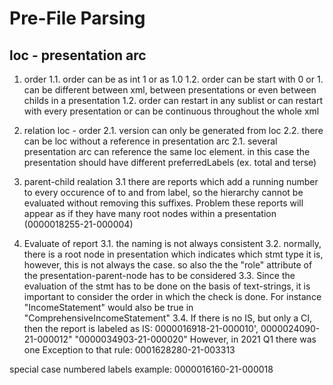 # Pre-File Parsing
## loc - presentation arc

1. order
1.1. order can be as int 1 or as 1.0
1.2. order can be start with 0 or 1. can be different between xml, between presentations or even between childs in a presentation
1.2. order can restart in any sublist or can restart with every presentation or can be continuous throughout the whole xml

2. relation loc - order
2.1. version can only be generated from loc
2.2. there can be loc without a reference in presentation arc
2.1. several presentation arc can reference the same loc element. in this case the presentation should have different preferredLabels (ex. total and terse)

3. parent-child realation
3.1 there are reports which add a running number to every occurence of to and from label, so the
    hierarchy cannot be evaluated without removing this suffixes. Problem these reports will appear as if they
    have many root nodes within a presentation (0000018255-21-000004)
    
4. Evaluate of report
3.1. the naming is not always consistent
3.2. normally, there is a root node in presentation which indicates which stmt type it is, however, this is not
     always the case. so also the the "role" attribute of the presentation-parent-node has to be considered
3.3. Since the evaluation of the stmt has to be done on the basis of text-strings, it is important to consider the order
     in which the check is done. For instance "IncomeStatement" would also be true in "ComprehensiveIncomeStatement"
3.4. If there is no IS, but only a CI, then the report is labeled as IS: 0000016918-21-000010', 0000024090-21-000012" "0000034903-21-000020"
     However, in 2021 Q1 there was one Exception to that rule: 0001628280-21-003313
     

special case numbered labels example: 0000016160-21-000018
<pre>
<presentationLink type="extended" role="http://www.calmainefoods.com/role/CondensedConsolidatedBalanceSheetsParenthetical">		
    <loc  label="Locator_us-gaap_StatementClassOfStockAxis_403"/>
	<loc  label="Locator_us-gaap_ClassOfStockDomain_404"/>
	<loc  label="Locator_us-gaap_ClassOfStockDomain_399"/>
	<loc  label="Locator_calm_CommonStockNonConvertibleMember_400"/>
	<loc  label="Locator_us-gaap_ClassOfStockDomain_401"/>
	<loc  label="Locator_us-gaap_CommonClassAMember_402"/>
	<loc  label="Locator_us-gaap_StatementOfFinancialPositionAbstract_367"/>
	<loc  label="Locator_us-gaap_StatementTable_368"/>
	<loc  label="Locator_us-gaap_StatementTable_395"/>
	<loc  label="Locator_us-gaap_StatementLineItems_396"/>
	<loc  label="Locator_us-gaap_StatementLineItems_369"/>
	<loc  label="Locator_us-gaap_CommonStockParOrStatedValuePerShare_370"/>
	<loc  label="Locator_us-gaap_StatementLineItems_371"/>
	<loc  label="Locator_us-gaap_CommonStockSharesAuthorized_372"/>
	<loc  label="Locator_us-gaap_StatementLineItems_373"/>
	<loc  label="Locator_us-gaap_CommonStockSharesIssued_374"/>
	<loc  label="Locator_us-gaap_StatementLineItems_375"/>
	<loc  label="Locator_us-gaap_TreasuryStockShares_376"/>
	<loc  label="Locator_us-gaap_StatementTable_397"/>
	<loc  label="Locator_us-gaap_StatementClassOfStockAxis_398"/>

	<presentationArc from="Locator_us-gaap_StatementClassOfStockAxis_403"            to="Locator_us-gaap_ClassOfStockDomain_404" order="1.0" preferredLabel="terseLabel"/>
	<presentationArc from="Locator_us-gaap_ClassOfStockDomain_399"                   to="Locator_calm_CommonStockNonConvertibleMember_400" order="1.0" preferredLabel="terseLabel"/>
	<presentationArc from="Locator_us-gaap_ClassOfStockDomain_401"                   to="Locator_us-gaap_CommonClassAMember_402" order="2.0" preferredLabel="terseLabel"/>
	<presentationArc from="Locator_us-gaap_StatementOfFinancialPositionAbstract_367" to="Locator_us-gaap_StatementTable_368" order="1.0"/>
	<presentationArc from="Locator_us-gaap_StatementTable_395"                       to="Locator_us-gaap_StatementLineItems_396" order="2.0" preferredLabel="terseLabel"/>
	<presentationArc from="Locator_us-gaap_StatementLineItems_369"                   to="Locator_us-gaap_CommonStockParOrStatedValuePerShare_370" order="1.0" preferredLabel="terseLabel"/>
	<presentationArc from="Locator_us-gaap_StatementLineItems_371"                   to="Locator_us-gaap_CommonStockSharesAuthorized_372" order="2.0" preferredLabel="terseLabel"/>
	<presentationArc from="Locator_us-gaap_StatementLineItems_373"                   to="Locator_us-gaap_CommonStockSharesIssued_374" order="3.0" preferredLabel="terseLabel"/>
	<presentationArc from="Locator_us-gaap_StatementLineItems_375"                   to="Locator_us-gaap_TreasuryStockShares_376" order="4.0" preferredLabel="terseLabel"/>
	<presentationArc from="Locator_us-gaap_StatementTable_397"                       to="Locator_us-gaap_StatementClassOfStockAxis_398" order="1.0" preferredLabel="terseLabel"/>
</presentationLink>
     
 </pre>
